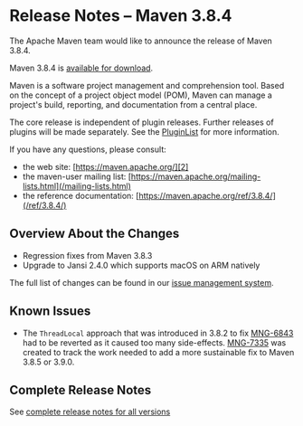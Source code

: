 <!--
 Licensed to the Apache Software Foundation (ASF) under one
 or more contributor license agreements.  See the NOTICE file
 distributed with this work for additional information
 regarding copyright ownership.  The ASF licenses this file
 to you under the Apache License, Version 2.0 (the
 "License"); you may not use this file except in compliance
 with the License.  You may obtain a copy of the License at

   http://www.apache.org/licenses/LICENSE-2.0

 Unless required by applicable law or agreed to in writing,
 software distributed under the License is distributed on an
 "AS IS" BASIS, WITHOUT WARRANTIES OR CONDITIONS OF ANY
 KIND, either express or implied.  See the License for the
 specific language governing permissions and limitations
 under the License.
-->

# Release Notes &#x2013; Maven 3.8.4

The Apache Maven team would like to announce the release of Maven 3.8.4.

Maven 3.8.4 is [available for download][0].

Maven is a software project management and comprehension tool. Based on the concept of a project object model (POM), Maven can manage a project's build, reporting, and documentation from a central place.

The core release is independent of plugin releases. Further releases of plugins will be made separately. See the [PluginList][1] for more information.

If you have any questions, please consult:

- the web site: [https://maven.apache.org/][2]
- the maven-user mailing list: [https://maven.apache.org/mailing-lists.html](/mailing-lists.html)
- the reference documentation: [https://maven.apache.org/ref/3.8.4/](/ref/3.8.4/)

## Overview About the Changes

* Regression fixes from Maven 3.8.3
* Upgrade to Jansi 2.4.0 which supports macOS on ARM natively

The full list of changes can be found in our [issue management system][4].

## Known Issues

- The `ThreadLocal` approach that was introduced in 3.8.2 to fix [MNG-6843][6] had to be reverted as it caused too many side-effects. [MNG-7335][7] was created to track the work needed to add a more sustainable fix to Maven 3.8.5 or 3.9.0.

## Complete Release Notes

See [complete release notes for all versions][5]

[0]: ../../download.html
[1]: ../../plugins/index.html
[2]: https://maven.apache.org/
[4]: https://issues.apache.org/jira/secure/ReleaseNote.jspa?projectId=12316922&version=12350685
[5]: ../../docs/history.html
[6]: https://issues.apache.org/jira/browse/MNG-6843
[7]: https://issues.apache.org/jira/browse/MNG-7335

